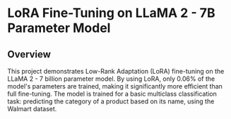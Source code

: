 # LoRA Fine-Tuning on LLaMA 2 - 7B Parameter Model

## Overview
This project demonstrates Low-Rank Adaptation (LoRA) fine-tuning on the LLaMA 2 - 7 billion parameter model. By using LoRA, only 0.06% of the model's parameters are trained, making it significantly more efficient than full fine-tuning. The model is trained for a basic multiclass classification task: predicting the category of a product based on its name, using the Walmart dataset.

